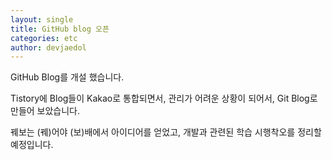 ```yaml
---
layout: single
title: GitHub blog 오픈
categories: etc
author: devjaedol
---
```


GitHub Blog를 개설 했습니다.

Tistory에 Blog들이 Kakao로 통합되면서, 관리가 어려운 상황이 되어서, Git Blog로 만들어 보았습니다.

꿰보는 (꿰)어야 (보)배에서 아이디어를 얻었고, 개발과 관련된 학습 시행착오를 정리할 예정입니다.

